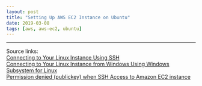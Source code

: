 ```yaml
---
layout: post
title: "Setting Up AWS EC2 Instance on Ubuntu"
date: 2019-03-08
tags: [aws, aws-ec2, ubuntu]
---
```


---

Source links:<br />
[Connecting to Your Linux Instance Using SSH](https://docs.aws.amazon.com/AWSEC2/latest/UserGuide/AccessingInstancesLinux.html)<br />
[Connecting to Your Linux Instance from Windows Using Windows Subsystem for Linux](https://docs.aws.amazon.com/AWSEC2/latest/UserGuide/WSL.html)<br />
[Permission denied (publickey) when SSH Access to Amazon EC2 instance](https://stackoverflow.com/questions/18551556/permission-denied-publickey-when-ssh-access-to-amazon-ec2-instance)